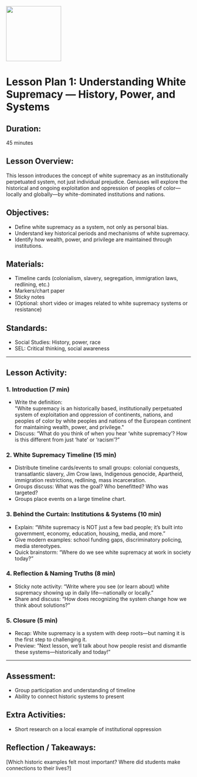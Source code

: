 <img src="https://github.com/Hgp-GeniusLabs/Curriculum/blob/10734f2c827128dde773ea4f266d154d46977866/Org-Wide/Assets/hgp_logo_original.png" width="150"/>

# Lesson Plan 1: Understanding White Supremacy — History, Power, and Systems

## **Duration:**
45 minutes

## **Lesson Overview:**
This lesson introduces the concept of white supremacy as an institutionally perpetuated system, not just individual prejudice. Geniuses will explore the historical and ongoing exploitation and oppression of peoples of color—locally and globally—by white-dominated institutions and nations.

## **Objectives:**
- Define white supremacy as a system, not only as personal bias.
- Understand key historical periods and mechanisms of white supremacy.
- Identify how wealth, power, and privilege are maintained through institutions.

## **Materials:**
- Timeline cards (colonialism, slavery, segregation, immigration laws, redlining, etc.)
- Markers/chart paper
- Sticky notes
- (Optional: short video or images related to white supremacy systems or resistance)

## **Standards:**
- Social Studies: History, power, race
- SEL: Critical thinking, social awareness

---

## **Lesson Activity:**

### 1. Introduction (7 min)
- Write the definition:  
    "White supremacy is an historically based, institutionally perpetuated system of exploitation and oppression of continents, nations, and peoples of color by white peoples and nations of the European continent for maintaining wealth, power, and privilege."
- Discuss: “What do you think of when you hear ‘white supremacy’? How is this different from just ‘hate’ or ‘racism’?”

### 2. White Supremacy Timeline (15 min)
- Distribute timeline cards/events to small groups: colonial conquests, transatlantic slavery, Jim Crow laws, Indigenous genocide, Apartheid, immigration restrictions, redlining, mass incarceration.
- Groups discuss: What was the goal? Who benefitted? Who was targeted?
- Groups place events on a large timeline chart.

### 3. Behind the Curtain: Institutions & Systems (10 min)
- Explain: “White supremacy is NOT just a few bad people; it’s built into government, economy, education, housing, media, and more.”
- Give modern examples: school funding gaps, discriminatory policing, media stereotypes.
- Quick brainstorm: “Where do we see white supremacy at work in society today?”

### 4. Reflection & Naming Truths (8 min)
- Sticky note activity: “Write where you see (or learn about) white supremacy showing up in daily life—nationally or locally.”
- Share and discuss: “How does recognizing the system change how we think about solutions?”

### 5. Closure (5 min)
- Recap: White supremacy is a system with deep roots—but naming it is the first step to challenging it.
- Preview: “Next lesson, we’ll talk about how people resist and dismantle these systems—historically and today!”

---

## **Assessment:**
- Group participation and understanding of timeline
- Ability to connect historic systems to present

## **Extra Activities:**
- Short research on a local example of institutional oppression

## **Reflection / Takeaways:**
[Which historic examples felt most important? Where did students make connections to their lives?]
